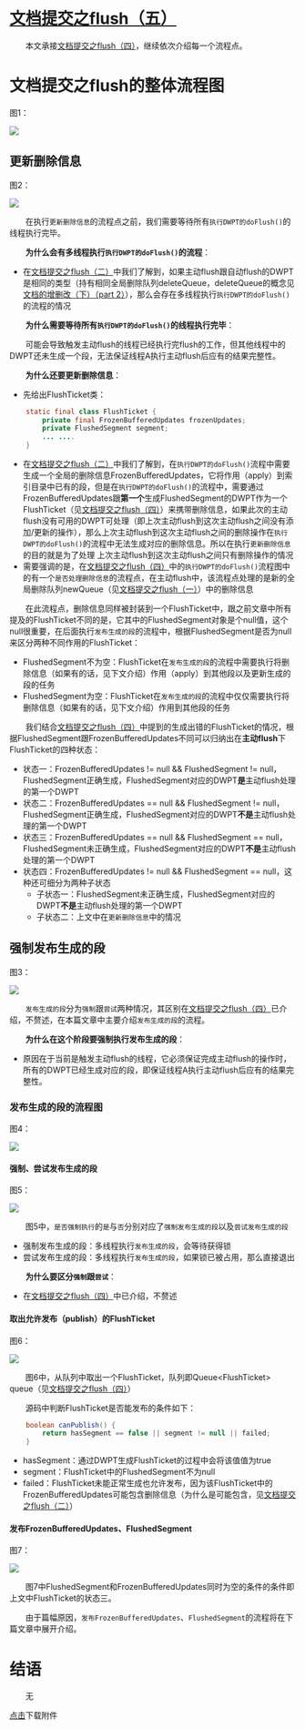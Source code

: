 # [文档提交之flush（五）](https://www.amazingkoala.com.cn/Lucene/Index/)

&emsp;&emsp;本文承接[文档提交之flush（四）](https://www.amazingkoala.com.cn/Lucene/Index/2019/0730/77.html)，继续依次介绍每一个流程点。

# 文档提交之flush的整体流程图

图1：

<img src="http://www.amazingkoala.com.cn/uploads/lucene/index/文档提交/文档提交之flush（五）/1.png">

## 更新删除信息

图2：

<img src="http://www.amazingkoala.com.cn/uploads/lucene/index/文档提交/文档提交之flush（五）/2.png">

&emsp;&emsp;在执行`更新删除信息`的流程点之前，我们需要等待所有`执行DWPT的doFlush()`的线程执行完毕。

&emsp;&emsp;**为什么会有多线程执行`执行DWPT的doFlush()`的流程**：

- 在[文档提交之flush（二）](https://www.amazingkoala.com.cn/Lucene/Index/2019/0718/75.html)中我们了解到，如果主动flush跟自动flush的DWPT是相同的类型（持有相同全局删除队列deleteQueue，deleteQueue的概念见[文档的增删改（下）（part 2）](https://www.amazingkoala.com.cn/Lucene/Index/2019/0704/71.html)），那么会存在多线程执行`执行DWPT的doFlush()`的流程的情况

&emsp;&emsp;**为什么需要等待所有`执行DWPT的doFlush()`的线程执行完毕**：

&emsp;&emsp;可能会导致触发主动flush的线程已经执行完flush的工作，但其他线程中的DWPT还未生成一个段，无法保证线程A执行主动flush后应有的结果完整性。

&emsp;&emsp;**为什么还要更新删除信息**：

- 先给出FlushTicket类：

```java
    static final class FlushTicket {
        private final FrozenBufferedUpdates frozenUpdates;
        private FlushedSegment segment;
        ... ....
    } 
```

- 在[文档提交之flush（二）](https://www.amazingkoala.com.cn/Lucene/Index/2019/0718/75.html)中我们了解到，在`执行DWPT的doFlush()`流程中需要生成一个全局的删除信息FrozenBufferedUpdates，它将作用（apply）到索引目录中已有的段，但是在`执行DWPT的doFlush()`的流程中，需要通过FrozenBufferedUpdates跟**第一个**生成FlushedSegment的DWPT作为一个FlushTicket（见[文档提交之flush（四）](https://www.amazingkoala.com.cn/Lucene/Index/2019/0730/77.html)）来携带删除信息，如果此次的主动flush没有可用的DWPT可处理（即上次主动flush到这次主动flush之间没有添加/更新的操作），那么上次主动flush到这次主动flush之间的删除操作在`执行DWPT的doFlush()`的流程中无法生成对应的删除信息。所以在执行`更新删除信息`的目的就是为了处理 上次主动flush到这次主动flush之间只有删除操作的情况
- 需要强调的是，在[文档提交之flush（四）](https://www.amazingkoala.com.cn/Lucene/Index/2019/0730/77.html)中的`执行DWPT的doFlush()`流程图中的有一个`是否处理删除信息`的流程点，在主动flush中，该流程点处理的是新的全局删除队列newQueue（见[文档提交之flush（一）](https://www.amazingkoala.com.cn/Lucene/Index/2019/0716/74.html)）中的删除信息

&emsp;&emsp;在此流程点，删除信息同样被封装到一个FlushTicket中，跟之前文章中所有提及的FlushTicket不同的是，它其中的FlushedSegment对象是个null值，这个null很重要，在后面执行`发布生成的段`的流程中，根据FlushedSegment是否为null来区分两种不同作用的FlushTicket：

- FlushedSegment不为空：FlushTicket在`发布生成的段`的流程中需要执行将删除信息（如果有的话，见下文介绍）作用（apply）到其他段以及更新生成的段的任务
- FlushedSegment为空：FlushTicket在`发布生成的段`的流程中仅仅需要执行将删除信息（如果有的话，见下文介绍）作用到其他段的任务

&emsp;&emsp;我们结合[文档提交之flush（四）](https://www.amazingkoala.com.cn/Lucene/Index/2019/0730/77.html)中提到的生成出错的FlushTicket的情况，根据FlushedSegment跟FrozenBufferedUpdates不同可以归纳出在**主动flush**下FlushTicket的四种状态：

- 状态一：FrozenBufferedUpdates != null && FlushedSegment != null，FlushedSegment正确生成，FlushedSegment对应的DWPT**是**主动flush处理的第一个DWPT
- 状态二：FrozenBufferedUpdates == null && FlushedSegment != null，FlushedSegment正确生成，FlushedSegment对应的DWPT**不是**主动flush处理的第一个DWPT
- 状态三：FrozenBufferedUpdates == null && FlushedSegment == null，FlushedSegment未正确生成，FlushedSegment对应的DWPT**不是**主动flush处理的第一个DWPT
- 状态四：FrozenBufferedUpdates !=  null && FlushedSegment == null，这种还可细分为两种子状态
  - 子状态一：FlushedSegment未正确生成，FlushedSegment对应的DWPT**不是**主动flush处理的第一个DWPT
  - 子状态二：上文中在`更新删除信息`中的情况

## 强制发布生成的段

图3：

<img src="http://www.amazingkoala.com.cn/uploads/lucene/index/文档提交/文档提交之flush（五）/3.png">

&emsp;&emsp;`发布生成的段`分为`强制`跟`尝试`两种情况，其区别在[文档提交之flush（四）](https://www.amazingkoala.com.cn/Lucene/Index/2019/0730/77.html)已介绍，不赘述，在本篇文章中主要介绍`发布生成的段`的流程。

&emsp;&emsp;**为什么在这个阶段要强制执行发布生成的段**：

- 原因在于当前是触发主动flush的线程，它必须保证完成主动flush的操作时，所有的DWPT已经生成对应的段，即保证线程A执行主动flush后应有的结果完整性。

### 发布生成的段的流程图

图4：

<img src="http://www.amazingkoala.com.cn/uploads/lucene/index/文档提交/文档提交之flush（五）/4.png">

#### 强制、尝试发布生成的段

图5：

<img src="http://www.amazingkoala.com.cn/uploads/lucene/index/文档提交/文档提交之flush（五）/5.png">

&emsp;&emsp;图5中，`是否强制执行`的`是`与`否`分别对应了`强制发布生成的段`以及`尝试发布生成的段`

- 强制发布生成的段：多线程执行`发布生成的段`，会等待获得锁
- 尝试发布生成的段：多线程执行`发布生成的段`，如果锁已被占用，那么直接退出

&emsp;&emsp;**为什么要区分`强制`跟`尝试`**：

- 在[文档提交之flush（四）](https://www.amazingkoala.com.cn/Lucene/Index/2019/0730/77.html)中已介绍，不赘述

#### 取出允许发布（publish）的FlushTicket

图6：

<img src="http://www.amazingkoala.com.cn/uploads/lucene/index/文档提交/文档提交之flush（五）/6.png">

&emsp;&emsp;图6中，从队列中取出一个FlushTicket，队列即Queue&lt;FlushTicket&gt; queue（见[文档提交之flush（四）](https://www.amazingkoala.com.cn/Lucene/Index/2019/0730/77.html)）

&emsp;&emsp;源码中判断FlushTicket是否能发布的条件如下：

```java
    boolean canPublish() {
        return hasSegment == false || segment != null || failed;
    }
```

- hasSegment：通过DWPT生成FlushTicket的过程中会将该值值为true
- segment：FlushTicket中的FlushedSegment不为null
- failed：FlushTicket未能正常生成也允许发布，因为该FlushTicket中的FrozenBufferedUpdates可能包含删除信息（为什么是可能包含，见[文档提交之flush（二）](https://www.amazingkoala.com.cn/Lucene/Index/2019/0718/75.html)）

#### 发布FrozenBufferedUpdates、FlushedSegment

图7：

<img src="http://www.amazingkoala.com.cn/uploads/lucene/index/文档提交/文档提交之flush（五）/7.png">

&emsp;&emsp;图7中FlushedSegment和FrozenBufferedUpdates同时为空的条件的条件即上文中FlushTicket的状态三。

&emsp;&emsp;由于篇幅原因，`发布FrozenBufferedUpdates`、`FlushedSegment`的流程将在下篇文章中展开介绍。

# 结语

&emsp;&emsp;无

[点击](http://www.amazingkoala.com.cn/attachment/Lucene/Index/文档提交/文档提交之flush（五）/文档提交之flush（五）.zip)下载附件
